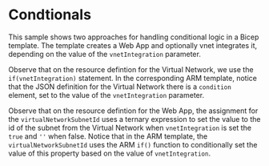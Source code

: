 # Condtionals
This sample shows two approaches for handling conditional logic in a Bicep template.  The template creates a Web App and optionally vnet integrates it, depending on the value of the `vnetIntegration` parameter.  

Observe that on the resource defintion for the Virtual Network, we use the `if(vnetIntegration)` statement.  In the corresponding ARM template, notice that the JSON definition for the Virtual Network there is a `condition` element, set to the value of the `vnetIntegration` parameter.

Observe that on the resource defintion for the Web App, the assignment for the `virtualNetworkSubnetId` uses a ternary expression to set the value to the id of the subnet from the Virtual Network when `vnetIntegration` is set the `true` and `''` when false.  Notice that in the ARM template, the `virtualNetworkSubnetId` uses the ARM `if()` function to conditionally set the value of this property based on the value of `vnetIntegration`. 